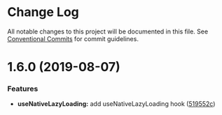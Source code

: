 # Change Log

All notable changes to this project will be documented in this file.
See [Conventional Commits](https://conventionalcommits.org) for commit guidelines.

# 1.6.0 (2019-08-07)

### Features

- **useNativeLazyLoading:** add useNativeLazyLoading hook ([519552c](https://github.com/charlie-tango/hooks/commit/519552c))
